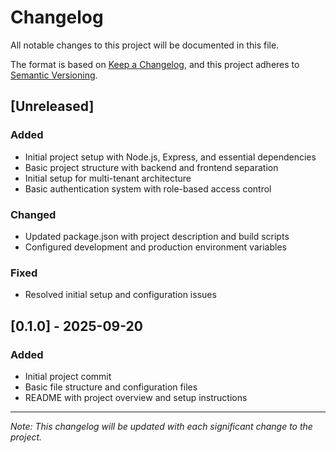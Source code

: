 # Changelog

All notable changes to this project will be documented in this file.

The format is based on [Keep a Changelog](https://keepachangelog.com/en/1.0.0/),
and this project adheres to [Semantic Versioning](https://semver.org/spec/v2.0.0.html).

## [Unreleased]

### Added
- Initial project setup with Node.js, Express, and essential dependencies
- Basic project structure with backend and frontend separation
- Initial setup for multi-tenant architecture
- Basic authentication system with role-based access control

### Changed
- Updated package.json with project description and build scripts
- Configured development and production environment variables

### Fixed
- Resolved initial setup and configuration issues

## [0.1.0] - 2025-09-20

### Added
- Initial project commit
- Basic file structure and configuration files
- README with project overview and setup instructions

---

*Note: This changelog will be updated with each significant change to the project.*
